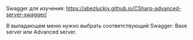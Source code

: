 Swagger для изучения: https://abezluckiy.github.io/CSharp-advanced-server-swagger/

В выпадающем меню нужно выбрать соответствующий Swagger: Base server или Advanced server.
